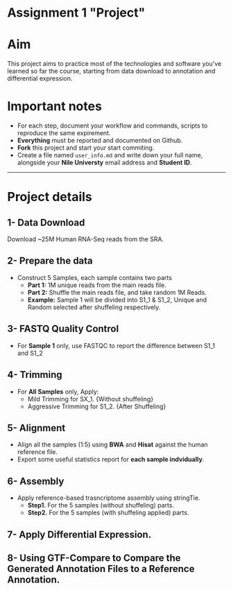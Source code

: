 # Assignment 1 "Project"


# Aim

This project aims to practice most of the technologies and software you've learned so far the course, starting from data download to annotation and differential expression.

# Important notes

- For each step, document your workflow and commands, scripts to reproduce the same expirement.
- **Everything** must be reported and documented on Github.
- **Fork** this project and start your start commiting.
- Create a file named `user_info.md` and write down your full name, alongside your **Nile Universty** email address and **Student ID**.

---

# Project details

## 1- Data Download

Download ~25M Human RNA-Seq reads from the SRA.

## 2- Prepare the data

- Construct 5 Samples, each sample contains two parts
    - **Part 1:** 1M unique reads from the main reads file.
    - **Part 2:** Shuffle the main reads file, and take random 1M Reads.
    - **Example:** Sample 1 will be divided into S1_1 & S1_2, Unique and Random selected after shuffeling respectively.

## 3- FASTQ Quality Control

- For **Sample 1** only, use FASTQC to report the difference between S1_1 and S1_2

## 4- Trimming

- For **All Samples** only, Apply:
    - Mild Trimming for SX_1. {Without shuffeling}
    - Aggressive Trimming for S1_2. {After Shuffeling}

## 5- Alignment

- Align all the samples (1:5) using **BWA** and **Hisat** against the human reference file.
- Export some useful statistics report for **each sample indvidually**.

## 6- Assembly

- Apply reference-based trasncriptome assembly using stringTie.
    -  **Step1.** For the 5 samples (without shuffeling) parts.
    -  **Step2.** For the 5 samples (with shuffeling applied) parts.

## 7- Apply Differential Expression.

## 8- Using GTF-Compare to Compare the Generated Annotation Files to a Reference Annotation.

